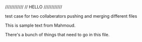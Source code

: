 ////////////
// HELLO
////////////

test case for two collaberators pushing and merging different files


This is sample text from Mahmoud.

There's a bunch of things that need to go in this file.
